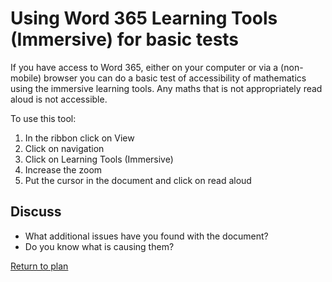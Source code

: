 # Using Word 365 Learning Tools (Immersive) for basic tests

If you have access to Word 365, either on your computer or via a (non-mobile) browser you can do a basic test of accessibility of mathematics using the immersive learning tools. Any maths that is not appropriately read aloud is not accessible.

To use this tool:
1. In the ribbon click on View
2. Click on navigation
3. Click on Learning Tools (Immersive)
4. Increase the zoom
5. Put the cursor in the document and click on read aloud

## Discuss

* What additional issues have you found with the document?
* Do you know what is causing them?

[Return to plan](index.html)
